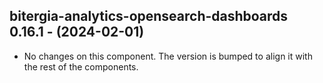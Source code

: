   ## bitergia-analytics-opensearch-dashboards 0.16.1 - (2024-02-01)
  
  * No changes on this component. The version is bumped to align it
    with the rest of the components.
